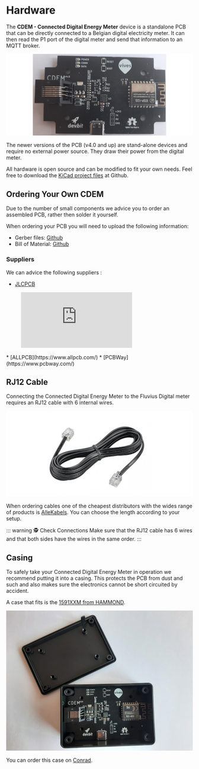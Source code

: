 # Hardware

The **CDEM - Connected Digital Energy Meter** device is a standalone PCB that can be directly connected to a Belgian digital electricity meter. It can then read the P1 port of the digital meter and send that information to an MQTT broker.

![IMAGE](./images/pcb.jpg)

<!-- TODO - Image of newest PCB + some margin around picture -->

The newer versions of the PCB (v4.0 and up) are stand-alone devices and require no external power source. They draw their power from the digital meter.

All hardware is open source and can be modified to fit your own needs. Feel free to download the [KiCad project files](https://github.com/connected-digital-energy-meter/cdem-hardware) at Github.

## Ordering Your Own CDEM

Due to the number of small components we advice you to order an assembled PCB, rather then solder it yourself.

When ordering your PCB you will need to upload the following information:

* Gerber files: [Github](https://github.com/connected-digital-energy-meter/cdem-hardware/tree/master/gerber)
* Bill of Material: [Github](https://github.com/connected-digital-energy-meter/cdem-hardware/tree/master/assembly)

### Suppliers

We can advice the following suppliers :

* [JLCPCB](https://jlcpcb.com/)
<figure class="video_container">
  <iframe src="https://jlcpcb.com/video/place.v2.mp4" frameborder="0" allowfullscreen="true"> </iframe>
</figure>
* [ALLPCB](https://www.allpcb.com/)
* [PCBWay](https://www.pcbway.com/)

## RJ12 Cable

Connecting the Connected Digital Energy Meter to the Fluvius Digital meter requires an RJ12 cable with 6 internal wires.

![RJ12 Cable](./images/rj12_cable.jpg)

When ordering cables one of the cheapest distributors with the wides range of products is [AlleKabels](https://www.allekabels.nl/rj12-kabel/7400/1181351/telefoonkabel-rj12.html). You can choose the length according to your setup.

::: warning 🕵️ Check Connections
Make sure that the RJ12 cable has 6 wires and that both sides have the wires in the same order.
:::

## Casing

To safely take your Connected Digital Energy Meter in operation we recommend putting it into a casing. This protects the PCB from dust and such and also makes sure the electronics cannot be short circuited by accident.

A case that fits is the [1591XXM from HAMMOND](http://www.hammondmfg.com/pdf/1591XXM.pdf).

![IMAGE](./images/box.jpg)

You can order this case on [Conrad](https://www.conrad.be/p/hammond-electronics-1591xxmsbk-1591xxmsbk-universele-behuizing-85-x-56-x-25-abs-zwart-1-stuks-485622).
